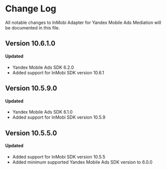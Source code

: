 # Change Log
All notable changes to InMobi Adapter for Yandex Mobile Ads Mediation will be documented in this file.

## Version 10.6.1.0

#### Updated
* Yandex Mobile Ads SDK 6.2.0
* Added support for InMobi SDK version 10.6.1

## Version 10.5.9.0

#### Updated
* Yandex Mobile Ads SDK 6.1.0
* Added support for InMobi SDK version 10.5.9

## Version 10.5.5.0

#### Updated
* Added support for InMobi SDK version 10.5.5
* Added minimum supported Yandex Mobile Ads SDK version to 6.0.0
